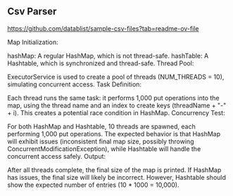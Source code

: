 ## Csv Parser

https://github.com/datablist/sample-csv-files?tab=readme-ov-file



Map Initialization:

hashMap: A regular HashMap, which is not thread-safe.
hashTable: A Hashtable, which is synchronized and thread-safe.
Thread Pool:

ExecutorService is used to create a pool of threads (NUM_THREADS = 10), simulating concurrent access.
Task Definition:

Each thread runs the same task: it performs 1,000 put operations into the map, using the thread name and an index to create keys (threadName + "-" + i).
This creates a potential race condition in HashMap.
Concurrency Test:

For both HashMap and Hashtable, 10 threads are spawned, each performing 1,000 put operations.
The expected behavior is that HashMap will exhibit issues (inconsistent final map size, possibly throwing ConcurrentModificationException), while Hashtable will handle the concurrent access safely.
Output:

After all threads complete, the final size of the map is printed. If HashMap has issues, the final size will likely be incorrect. However, Hashtable should show the expected number of entries (10 * 1000 = 10,000).
